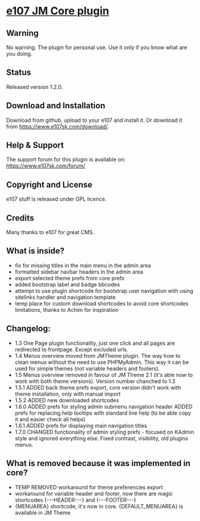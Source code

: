 # [e107 JM Core plugin](https://www.e107sk.com)

## Warning

No warning. The plugin for personal use. Use it only if you know what are you doing.

## Status

Released version 1.2.0.  

## Download and Installation

Download from github, upload to your e107 and install it. Or download it from https://www.e107sk.com/download/. 

## Help & Support
The support forum for this plugin is available on:  https://www.e107sk.com/forum/

## Copyright and License

e107 stuff is released under GPL licence.
 
## Credits

Many thanks to e107 for great CMS.

## What is inside?

- fix for missing titles in the main menu in the admin area
- formatted sidebar navbar headers in the admin area
- export selected theme prefs from core prefs
- added bootstrap label and badge bbcodes 
- attempt to use plugin shortcode for bootstrap user navigation with using sitelinks handler and navigation template 
- temp place for custom download shortcodes to avoid core shortcodes limitations, thanks to Achim for inspiration 

## Changelog:
- 1.3  One Page plugin functionality, just one click and all pages are redirected to frontpage. Except excluded urls. 
- 1.4  Menus overview moved from JMTheme plugin. The way how to clean menus without the need to use PHPMyAdmin. This way it can be used for simple themes (not variable headers and footers).
- 1.5  Menus overview removed in favour of JM Theme 2.1 (it's able now to work with both theme versions). Version number chanched to 1.3 
- 1.5.1 ADDED back theme prefs export, core version didn't work with theme installation, only with manual import
- 1.5.2 ADDED new downloaded shortcodes
- 1.6.0 ADDED prefs for styling admin submenu navigation header 
        ADDED prefs for replacing help tooltips with standard line help (to be able copy it and easier check all helps)
- 1.6.1 ADDED prefs for displaying main navigation titles  
- 1.7.0 CHANGED functionality of admin styling prefs - focused on KAdmin style and ignored everything else. Fixed contrast, visibility, old plugins menus. 


## What is removed because it was implemented in core?

- TEMP REMOVED workaround for theme preferencies export
- workaround for variable header and footer, now there are magic shortcodes {---HEADER---} and {---FOOTER---}
- {MENUAREA} shortcode, it's now in core. {DEFAULT_MENUAREA} is available in JM Theme




